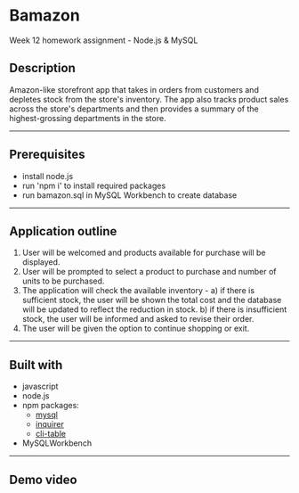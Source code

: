 # Bamazon
Week 12 homework assignment - Node.js &amp; MySQL

## Description
Amazon-like storefront app that takes in orders from customers and depletes stock from the store's inventory. The app also tracks product sales across the store's departments and then provides a summary of the highest-grossing departments in the store.

---
## Prerequisites
* install node.js
* run 'npm i' to install required packages
* run bamazon.sql in MySQL Workbench to create database

---
## Application outline
1. User will be welcomed and products available for purchase will be displayed.
2. User will be prompted to select a product to purchase and number of units to be purchased.
3. The application will check the available inventory -
   a) if there is sufficient stock, the user will be shown the total cost and the database will be updated to reflect the reduction in stock.
   b) if there is insufficient stock, the user will be informed and asked to revise their order.
4. The user will be given the option to continue shopping or exit.

---
## Built with
* javascript
* node.js
* npm packages:
  - [mysql](https://www.npmjs.com/package/mysql)
  - [inquirer](https://www.npmjs.com/package/inquirer)
  - [cli-table](https://www.npmjs.com/package/cli-table)
* MySQLWorkbench

---
## Demo video
